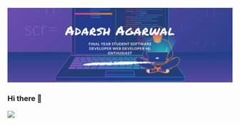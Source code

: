 ![Header](https://github.com/arderagarwal/arderagarwal/blob/main/images/Adarsh%20Agarwal.png)


### Hi there 👋
<img align="center" src="https://github-readme-stats.vercel.app/api/<CARD_TYPE>/?username=<arderagarwal>&theme=<radical>" />

<!--
**arderagarwal/arderagarwal** is a ✨ _special_ ✨ repository because its `README.md` (this file) appears on your GitHub profile.

Here are some ideas to get you started:

- 🔭 I’m currently working on ...
- 🌱 I’m currently learning ...
- 👯 I’m looking to collaborate on ...
- 🤔 I’m looking for help with ...
- 💬 Ask me about ...
- 📫 How to reach me: ...
- 😄 Pronouns: ...
- ⚡ Fun fact: ...
-->

